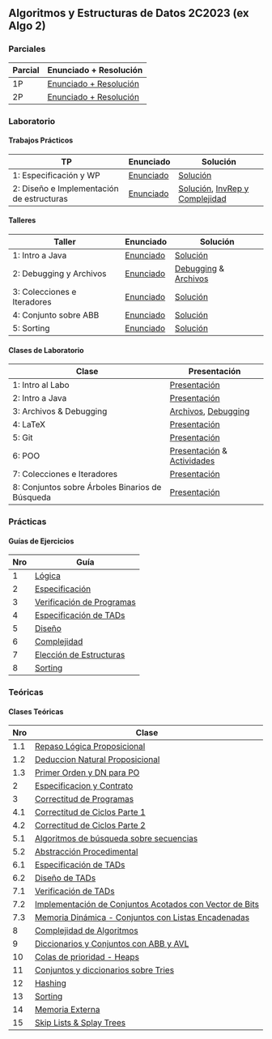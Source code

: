 ## Algoritmos y Estructuras de Datos 2C2023 (ex Algo 2)

### Parciales
| Parcial | Enunciado + Resolución |
| - | - |
| 1P | [Enunciado + Resolución](https://github.com/arielbakal/uba_aed/blob/main/parciales/1/enunciado%20%2B%20solucion.pdf) | 
| 2P | [Enunciado + Resolución](https://github.com/arielbakal/uba_aed/blob/main/parciales/2/enunciado%20%2B%20solucion.pdf) | 

### Laboratorio

#### Trabajos Prácticos
| TP | Enunciado | Solución | 
|-----|-------------------------------------------------------------------------- |-------------------------------------------------------------------------| 
| 1: Especificación y WP | [Enunciado](https://github.com/arielbakal/uba_aed/blob/main/tps/tp1/enunciado.pdf) | [Solución](https://github.com/arielbakal/uba_aed/blob/main/tps/tp1/solucion.pdf) | 
| 2: Diseño e Implementación de estructuras | [Enunciado](https://github.com/arielbakal/uba_aed/blob/main/tps/tp2/enunciado.pdf) | [Solución](https://github.com/arielbakal/uba_aed/blob/main/tps/tp2/estudiantes/src/main/java/aed/SistemaCNE.java), [InvRep y Complejidad](https://github.com/arielbakal/uba_aed/blob/main/tps/tp2/Invariante%20y%20Complejidades.pdf) |  

#### Talleres
| Taller  | Enunciado | Solución |
|-------|-----------|----------|
| 1: Intro a Java | [Enunciado](https://github.com/arielbakal/uba_aed/blob/main/laboratorio/talleres/1/enunciado.pdf) | [Solución](https://github.com/arielbakal/uba_aed/blob/main/laboratorio/talleres/1/Funciones.java) |  
| 2: Debugging y Archivos | [Enunciado](https://github.com/arielbakal/uba_aed/blob/main/laboratorio/talleres/2/estudiantes/enunciado.pdf) | [Debugging](https://github.com/arielbakal/uba_aed/blob/main/laboratorio/talleres/2/estudiantes/src/main/java/aed/Debugging.java) & [Archivos](https://github.com/arielbakal/uba_aed/blob/main/laboratorio/talleres/2/estudiantes/src/main/java/aed/Archivos.java) | 
| 3: Colecciones e Iteradores | [Enunciado](https://github.com/arielbakal/uba_aed/blob/main/laboratorio/talleres/3/enunciado.pdf) | [Solución](https://github.com/arielbakal/uba_aed/blob/main/laboratorio/talleres/3/src/main/java/aed/ListaEnlazada.java) | 
| 4: Conjunto sobre ABB | [Enunciado](https://github.com/arielbakal/uba_aed/blob/main/laboratorio/talleres/4/enunciado.pdf) | [Solución](https://github.com/arielbakal/uba_aed/blob/main/laboratorio/talleres/4/src/main/java/aed/ABB.java) | 
| 5: Sorting | [Enunciado](https://github.com/arielbakal/uba_aed/blob/main/laboratorio/talleres/5/enunciado.pdf) | [Solución](https://github.com/arielbakal/uba_aed/blob/main/laboratorio/talleres/5/src/main/java/aed/InternetToolkit.java) | 

#### Clases de Laboratorio
| Clase | Presentación |
| - | - | 
| 1: Intro al Labo | [Presentación](https://github.com/arielbakal/uba_aed/blob/main/laboratorio/clases/1%20-%20Intro%20al%20Labo/Intro%20al%20Labo.pdf) | 
| 2: Intro a Java | [Presentación](https://github.com/arielbakal/uba_aed/blob/main/laboratorio/clases/2%20-%20Intro%20a%20Java/Intro%20a%20Java.pdf) | 
| 3: Archivos & Debugging | [Archivos](https://github.com/arielbakal/uba_aed/blob/main/laboratorio/clases/3%20-%20Debugging%20y%20Archivos/Archivos.pdf), [Debugging](https://github.com/arielbakal/uba_aed/blob/main/laboratorio/clases/3%20-%20Debugging%20y%20Archivos/Debugging.pdf) | 
| 4: LaTeX | [Presentación](https://github.com/arielbakal/uba_aed/blob/main/laboratorio/clases/4%20-%20LaTeX/LaTeX.pdf) | 
| 5: Git | [Presentación](https://github.com/arielbakal/uba_aed/blob/main/laboratorio/clases/5%20-%20Git/Git.pdf) | 
| 6: POO | [Presentación](https://github.com/arielbakal/uba_aed/blob/main/laboratorio/clases/6%20-%20POO/POO.pdf) & [Actividades](https://github.com/arielbakal/uba_aed/tree/main/laboratorio/clases/6%20-%20POO/POO/src/main/java/aed) | 
| 7: Colecciones e Iteradores | [Presentación](https://github.com/arielbakal/uba_aed/blob/main/laboratorio/clases/7%20-%20Colecciones%20e%20Iteradores/Colecciones%20e%20Iteradores.pdf) | 
| 8: Conjuntos sobre Árboles Binarios de Búsqueda | [Presentación](https://github.com/arielbakal/uba_aed/blob/main/laboratorio/clases/8%20-%20Conjuntos%20sobre%20%C3%81rboles%20Binarios%20de%20B%C3%BAsqueda/Conjuntos%20sobre%20%C3%81rboles%20Binarios%20de%20B%C3%BAsqueda.pdf) | 

### Prácticas

#### Guías de Ejercicios
| Nro | Guía |
| -- | --|
| 1 | [Lógica](https://github.com/arielbakal/uba_aed/blob/main/practicas/guias/Practica%201%20-%20Logica.pdf) |
| 2 | [Especificación](https://github.com/arielbakal/uba_aed/blob/main/practicas/guias/Practica%202%20-%20Especificaci%C3%B3n.pdf) |
| 3 | [Verificación de Programas](https://github.com/arielbakal/uba_aed/blob/main/practicas/guias/Practica%203%20-%20Verificaci%C3%B3n%20de%20programas.pdf) |
| 4 | [Especificación de TADs](https://github.com/arielbakal/uba_aed/blob/main/practicas/guias/Practica%204%20-%20Especificaci%C3%B3n%20de%20TADs.pdf) |
| 5 | [Diseño](https://github.com/arielbakal/uba_aed/blob/main/practicas/guias/Practica%205%20-%20Dise%C3%B1o.pdf) |
| 6 | [Complejidad](https://github.com/arielbakal/uba_aed/blob/main/practicas/guias/Practica%206%20-%20Complejidad.pdf) |
| 7 | [Elección de Estructuras](https://github.com/arielbakal/uba_aed/blob/main/practicas/guias/Practica%207%20-%20Elecci%C3%B3n%20de%20Estructuras.pdf) |
| 8 | [Sorting](https://github.com/arielbakal/uba_aed/blob/main/practicas/guias/Practica%208%20-%20Sorting.pdf) |



### Teóricas

#### Clases Teóricas
| Nro | Clase |
|-------|-----------|
| 1.1  | [Repaso Lógica Proposicional](https://github.com/arielbakal/uba_aed/blob/main/teoricas/1.1%20-%20Repaso%20Proposicional.pdf) | 
| 1.2  | [Deduccion Natural Proposicional](https://github.com/arielbakal/uba_aed/blob/main/teoricas/1.2%20-%20Deduccion%20Natural%20Proposicional.pdf) | 
| 1.3  | [Primer Orden y DN para PO](https://github.com/arielbakal/uba_aed/blob/main/teoricas/1.3%20-%20Primer%20Orden%20y%20DN%20para%20PO.pdf) | 
| 2  | [Especificacion y Contrato](https://github.com/arielbakal/uba_aed/blob/main/teoricas/2%20-%20Especificacion%20y%20Contrato.pdf) | 
| 3  | [Correctitud de Programas](https://github.com/arielbakal/uba_aed/blob/main/teoricas/3%20-%20Correctitud%20de%20Programas.pdf) | 
| 4.1  | [Correctitud de Ciclos Parte 1](https://github.com/arielbakal/uba_aed/blob/main/teoricas/4.1%20-%20Correctitud%20de%20Ciclos%20Parte%201.pdf) | 
| 4.2  | [Correctitud de Ciclos Parte 2](https://github.com/arielbakal/uba_aed/blob/main/teoricas/4.2%20-%20Correctitud%20de%20Ciclos%20Parte%202.pdf) | 
| 5.1  | [Algoritmos de búsqueda sobre secuencias](https://github.com/arielbakal/uba_aed/blob/main/teoricas/5.1%20-%20Algoritmos%20de%20b%C3%BAsqueda%20sobre%20secuencias.pdf) | 
| 5.2  | [Abstracción Procedimental](https://github.com/arielbakal/uba_aed/blob/main/teoricas/5.2%20-%20Abstracci%C3%B3n%20Procedimental.pdf) | 
| 6.1  | [Especificación de TADs](https://github.com/arielbakal/uba_aed/blob/main/teoricas/6.1%20-%20Especificaci%C3%B3n%20de%20TADs.pdf) | 
| 6.2  | [Diseño de TADs](https://github.com/arielbakal/uba_aed/blob/main/teoricas/6.2%20-%20Dise%C3%B1o%20de%20TADs.pdf) | 
| 7.1  | [Verificación de TADs](https://github.com/arielbakal/uba_aed/blob/main/teoricas/7.1%20-%20Verificaci%C3%B3n%20de%20TADs.pdf) | 
| 7.2  | [Implementación de Conjuntos Acotados con Vector de Bits](https://github.com/arielbakal/uba_aed/blob/main/teoricas/7.2%20-%20Implementaci%C3%B3n%20de%20Conjuntos%20Acotados%20con%20Vector%20de%20Bits.pdf) | 
| 7.3  | [Memoria Dinámica - Conjuntos con Listas Encadenadas](https://github.com/arielbakal/uba_aed/blob/main/teoricas/7.3%20-%20Memoria%20Din%C3%A1mica%20-%20Conjuntos%20con%20Listas%20Encadenadas.pdf) | 
| 8  | [Complejidad de Algoritmos](https://github.com/arielbakal/uba_aed/blob/main/teoricas/8%20-%20Complejidad%20de%20Algoritmos.pdf) | 
| 9  | [Diccionarios y Conjuntos con ABB y AVL](https://github.com/arielbakal/uba_aed/blob/main/teoricas/9%20-%20Diccionarios%20y%20Conjuntos%20con%20ABB%20y%20AVLArchivo.pdf) | 
| 10  | [Colas de prioridad - Heaps](https://github.com/arielbakal/uba_aed/blob/main/teoricas/10%20-%20Colas%20de%20prioridad%20-%20Heaps.pdf) | 
| 11  | [Conjuntos y diccionarios sobre Tries](https://github.com/arielbakal/uba_aed/blob/main/teoricas/11%20-%20Conjuntos%20y%20diccionarios%20sobre%20Tries.pdf) | 
| 12  | [Hashing](https://github.com/arielbakal/uba_aed/blob/main/teoricas/12%20-%20Hashing.pdf) | 
| 13  | [Sorting](https://github.com/arielbakal/uba_aed/blob/main/teoricas/13%20-%20Sorting.pdf) | 
| 14 | [Memoria Externa](https://github.com/arielbakal/uba_aed/blob/main/teoricas/14%20-%20Memoria%20Externa.pdf) |
| 15 | [Skip Lists & Splay Trees](https://github.com/arielbakal/uba_aed/blob/main/teoricas/15%20-%20Skip%20Lists%20%26%20Splay%20Trees.pdf) |























